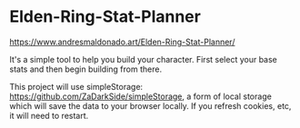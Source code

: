# Elden-Ring-Stat-Planner

https://www.andresmaldonado.art/Elden-Ring-Stat-Planner/

It's a simple tool to help you build your character. First select your base stats and then begin building from there.

This project will use simpleStorage: https://github.com/ZaDarkSide/simpleStorage, a form of local storage which will save the data to your browser locally. If you refresh cookies, etc, it will need to restart.
